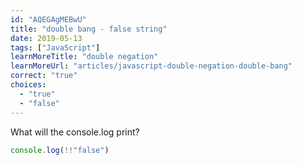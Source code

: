 ```yaml
---
id: "AQEGAgMEBwU"
title: "double bang - false string"
date: 2019-05-13
tags: ["JavaScript"]
learnMoreTitle: "double negation"
learnMoreUrl: "articles/javascript-double-negation-double-bang"
correct: "true"
choices:
  - "true"
  - "false"
---
```


What will the console.log print?

```js
console.log(!!"false")
```